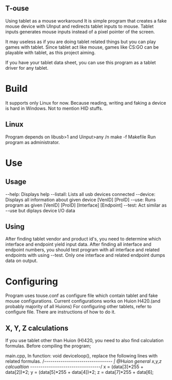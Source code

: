 ## T-ouse
Using tablet as a mouse workaround
It is simple program that creates a fake mouse device with UInput and redirects tablet inputs to mouse.
Tablet inputs generates mouse inputs instead of a pixel pointer of the screen.

It may useless as if you are doing tablet related things but you can play games with tablet.
Since tablet act like mouse, games like CS:GO can be playable with tablet, as this project aiming.

If you have your tablet data sheet, you can use this program as a tablet driver for any tablet.

# Build

It supports only Linux for now. Because reading, writing and faking a device is hard in Windows. Not to mention HID stuffs.

## Linux

Program depends on libusb>1 and Uinput>any /n
make -f Makefile
Run program as administrator.

# Use

## Usage 
--help:     Displays help
--listall:  Lists all usb devices connected
--device:   Displays all information about given device [VenID] [ProID]
--use:      Runs program as given [VenID] [ProID] [Interface] [Endpoint]
--test:     Act similar as --use but diplays device I/O data

## Using

After finding tablet vendor and product id's, you need to determine which interface and endpoint yield input data.
After finding all interface and endpoint numbers, you should test program with all interface and related endpoints with using --test. Only one interface and related endpoint dumps data on output. 

# Configuring

Program uses touse.conf as configure file which contain tablet and fake mouse configurations.
Current configurations works on Huion H420.(and probably majority of all Huions)
For configuring other tablets, refer to configure file. There are instructions of how to do it.

## X, Y, Z calculations

If you use tablet other than Huion (H)420, you need to also find calculation formulas.
Before compiling the program;

main.cpp, In function: void deviceloop(), replace the following lines with related formulas.
  /*---------------------------------
  | @Huion general x,y,z calcualtion
  ----------------------------------*/
   x = (data[3]*255 + data[2])*2;
   y = (data[5]*255 + data[4])*2;
   z = data[7]*255 + data[6];


